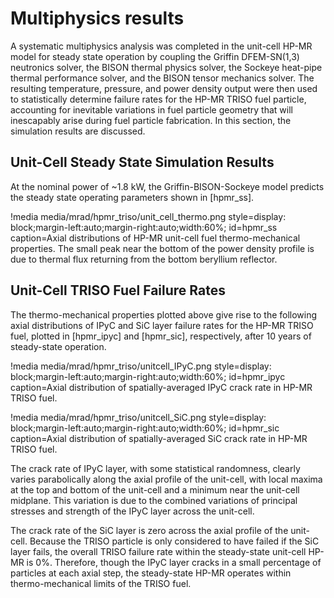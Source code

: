 # Multiphysics results

A systematic multiphysics analysis was completed in the unit-cell HP-MR model for steady state operation by coupling the Griffin DFEM-SN(1,3) neutronics solver, the BISON thermal physics solver, the Sockeye heat-pipe thermal performance solver, and the BISON tensor mechanics solver. The resulting temperature, pressure, and power density output were then used to statistically determine failure rates for the HP-MR TRISO fuel particle, accounting for inevitable variations in fuel particle geometry that will inescapably arise during fuel particle fabrication. In this section, the simulation results are discussed.

## Unit-Cell Steady State Simulation Results

At the nominal power of ~1.8 kW, the Griffin-BISON-Sockeye model predicts the steady state operating parameters shown in [hpmr_ss].

!media media/mrad/hpmr_triso/unit_cell_thermo.png
       style=display: block;margin-left:auto;margin-right:auto;width:60%;
       id=hpmr_ss
       caption=Axial distributions of HP-MR unit-cell fuel thermo-mechanical properties. The small peak near the bottom of the power density profile is due to thermal flux returning from the bottom beryllium reflector.

## Unit-Cell TRISO Fuel Failure Rates

The thermo-mechanical properties plotted above give rise to the following axial distributions of IPyC and SiC layer failure rates for the HP-MR TRISO fuel, plotted in [hpmr_ipyc] and [hpmr_sic], respectively, after 10 years of steady-state operation.

!media media/mrad/hpmr_triso/unitcell_IPyC.png
       style=display: block;margin-left:auto;margin-right:auto;width:60%;
       id=hpmr_ipyc
       caption=Axial distribution of spatially-averaged IPyC crack rate in HP-MR TRISO fuel.

!media media/mrad/hpmr_triso/unitcell_SiC.png
       style=display: block;margin-left:auto;margin-right:auto;width:60%;
       id=hpmr_sic
       caption=Axial distribution of spatially-averaged SiC crack rate in HP-MR TRISO fuel.

The crack rate of IPyC layer, with some statistical randomness, clearly varies parabolically along the axial profile of the unit-cell, with local maxima at the top and bottom of the unit-cell and a minimum near the unit-cell midplane. This variation is due to the combined variations of principal stresses and strength of the IPyC layer across the unit-cell. 

The crack rate of the SiC layer is zero across the axial profile of the unit-cell. Because the TRISO particle is only considered to have failed if the SiC layer fails, the overall TRISO failure rate within the steady-state unit-cell HP-MR is 0%. Therefore, though the IPyC layer cracks in a small percentage of particles at each axial step, the steady-state HP-MR operates within thermo-mechanical limits of the TRISO fuel.